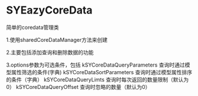 # SYEazyCoreData
简单的coredata管理类

1.使用sharedCoreDataManager方法来创建

2.主要包括添加查询和删除数据的功能

3.options参数为可选条件，包括
    kSYCoreDataQueryParameters 查询时通过模型属性筛选的条件(字典)
    kSYCoreDataSortParameters  查询时通过模型属性排序的条件（字典）
    kSYCoreDataQueryLimts      查询时每次返回的数量限制（默认为0）
    kSYCoreDataQueryOffset     查询时忽略的数量（默认为0）


